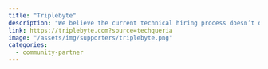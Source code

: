 ```yaml
---
title: "Triplebyte"
description: "We believe the current technical hiring process doesn’t do enough to help engineers show their strengths. At Triplebyte, we’re dedicated to building a better process."
link: https://triplebyte.com?source=techqueria
image: "/assets/img/supporters/triplebyte.png"
categories:
  - community-partner
---
```

